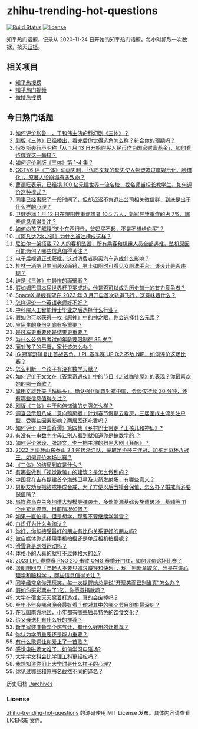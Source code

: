 # zhihu-trending-hot-questions

[![Build Status](https://github.com/justjavac/zhihu-trending-hot-questions/workflows/ci/badge.svg?branch=master)](https://github.com/justjavac/zhihu-trending-hot-questions/actions)
[![license](https://img.shields.io/github/license/justjavac/zhihu-trending-hot-questions)](https://github.com/justjavac/zhihu-trending-hot-questions/blob/master/LICENSE)

知乎热门话题，记录从 2020-11-24
日开始的知乎热门话题。每小时抓取一次数据，按天[归档](./archives)。

## 相关项目

- [知乎热搜榜](https://github.com/justjavac/zhihu-trending-top-search)
- [知乎热门视频](https://github.com/justjavac/zhihu-trending-hot-video)
- [微博热搜榜](https://github.com/justjavac/weibo-trending-hot-search)

## 今日热门话题

<!-- BEGIN -->
<!-- 最后更新时间 Mon Jan 16 2023 04:15:53 GMT+0800 (China Standard Time) -->

1. [如何评价张鲁一、于和伟主演的科幻剧《三体》？](https://www.zhihu.com/question/578863156)
1. [剧版《三体》已经播出，看完后你觉得选角怎么样？符合你的预期吗？](https://www.zhihu.com/question/578882863)
1. [俄罗斯央行声明称「从 1 月 13 日开始购买人民币作为国家财富基金」，如何看待俄方这一举措？](https://www.zhihu.com/question/578219259)
1. [如何评价剧版《三体》第 1-4 集？](https://www.zhihu.com/question/578841291)
1. [CCTV6 评《三体》动画失利，「优质文戏的缺失使人物塑造过度娱乐化、脸谱化」，原著人设崩塌有多致命？](https://www.zhihu.com/question/578668462)
1. [曹德旺表示，已经捐 100 亿元建世界一流名校，找名师当校长教学生，如何评价这种模式？](https://www.zhihu.com/question/578862450)
1. [同事已经离职了一段时间了，但却迟迟不肯退出公司相关微信群，到底是出于什么样的心理？](https://www.zhihu.com/question/577548907)
1. [卫健委称 1 月 12 日在院阳性重症患者 10.5 万人，新冠导致重症的占 7%，哪些信息值得关注？](https://www.zhihu.com/question/578690198)
1. [如何向孩子解释“这个东西很贵，爸妈买不起，不是不想给你买”？](https://www.zhihu.com/question/572062178)
1. [《阿凡达2水之道》为什么被吐槽成这样？](https://www.zhihu.com/question/576552046)
1. [尼泊尔一架搭载 72 人的客机坠毁，所有乘客和机组人员全部遇难，坠机原因可能为何？哪些信息值得关注？](https://www.zhihu.com/question/578848657)
1. [电子后视镜正式获批，这对消费者购买汽车造成什么影响？](https://www.zhihu.com/question/577853256)
1. [桂林一酒吧卫生间装双面镜，男士如厕时可看见女厕洗手台，该设计是否违规？](https://www.zhihu.com/question/578825645)
1. [谁是《三体》中最惨的面壁者？](https://www.zhihu.com/question/528912447)
1. [假如姆巴佩本届世界杯卫冕成功，他是否可以成为历史前十的有力竞争者？](https://www.zhihu.com/question/578468635)
1. [SpaceX 星舰有望在 2023 年 3 月开启首次轨道飞行，这意味着什么？](https://www.zhihu.com/question/578385869)
1. [怎样评价一个英语老师好不好？](https://www.zhihu.com/question/565845098)
1. [中科院人工智能博士毕业之后选择什么行业？](https://www.zhihu.com/question/577728281)
1. [假如你可以获得一枚《原神》中的神之眼，你会选择什么元素？](https://www.zhihu.com/question/442851975)
1. [应届生的身份到底有多重要？](https://www.zhihu.com/question/386115358)
1. [是过程更重要还是结果更重要？](https://www.zhihu.com/question/578876973)
1. [为什么公务员考试的年龄要限制在 35 岁？](https://www.zhihu.com/question/552627086)
1. [面对孩子的平庸，家长该怎么办？](https://www.zhihu.com/question/573236868)
1. [iG 冠军野辅复出首战告负，LPL 春季赛 UP 0:2 不敌 NIP，如何评价这场比赛？](https://www.zhihu.com/question/578870095)
1. [怎么判断一个孩子有没有数学天赋？](https://www.zhihu.com/question/543229591)
1. [如何评价于文文在《答案奇遇夜》中的节目《走过咖啡屋》的表现？你最喜欢她的哪一首歌？](https://www.zhihu.com/question/578718463)
1. [岸田文雄赴美「拜码头」，确认强化同盟对抗中国，会谈仅持续 30 分钟，还有哪些信息值得关注？](https://www.zhihu.com/question/578671018)
1. [剧版《三体》中于和伟饰演的史强怎么样？](https://www.zhihu.com/question/578880522)
1. [调查显示超八成「意向购房者」计划春节假期去看房，三居室成主流关注户型，受哪些因素影响？两居室还吃香吗？](https://www.zhihu.com/question/578827695)
1. [如何评价《中国奇谭》第四集《乡村巴士带走了王孩儿和神仙》?](https://www.zhihu.com/question/576785135)
1. [有没有一串数字字母让别人看到就知道你是搞数学的 ？](https://www.zhihu.com/question/578268915)
1. [如何评价张译、张颂文、李一桐主演的扫黑大剧《狂飙》？](https://www.zhihu.com/question/578530818)
1. [2022 足协杯山东泰山 2:1 逆转浙江队，豪取足协杯三连冠，加冕足协杯八冠王，如何评价本场比赛？](https://www.zhihu.com/question/578836490)
1. [《三体》的结局到底是什么？](https://www.zhihu.com/question/24586393)
1. [有哪些做到「视觉欺骗」的建筑？是怎么做到的？](https://www.zhihu.com/question/62389785)
1. [中国将在吉布提建首个海外卫星及火箭发射场，有哪些意义？](https://www.zhihu.com/question/578830245)
1. [男朋友劝我把钻戒换成金戒，为了方便以后当掉会保值，怎么办？婚戒有必要保值吗？](https://www.zhihu.com/question/514147672)
1. [乌媒称乌克兰多地遭大规模导弹袭击，多处能源基础设施遭破坏，基辅等 11 个州紧急停电，目前情况如何？](https://www.zhihu.com/question/578717298)
1. [如果一直怕摔，但是想学，那要不要继续学滑雪？](https://www.zhihu.com/question/576679999)
1. [白炽灯为什么会淘汰？](https://www.zhihu.com/question/578736472)
1. [你好，你能接受最好的朋友有比你关系更好的朋友吗?](https://www.zhihu.com/question/577365870)
1. [做自媒体你选择用手机拍摄还是单反相机拍摄呢？](https://www.zhihu.com/question/577726733)
1. [滑雪算是剧烈运动吗？](https://www.zhihu.com/question/575504031)
1. [体格小的人真的就打不过体格大的么?](https://www.zhihu.com/question/577558722)
1. [2023 LPL 春季赛 RNG 2:0 击败 OMG 赛季开门红，如何评价这场比赛？](https://www.zhihu.com/question/578869211)
1. [张朝阳回应「年轻人不要只追求赚钱和快乐」，称「别断章取义，我是在讲心理学和脑科学」，哪些信息值得关注？](https://www.zhihu.com/question/578831838)
1. [同学经常拿你开玩笑，每一次提醒她总是说“开玩笑而已别当真”怎么办？](https://www.zhihu.com/question/578542644)
1. [假如你买彩票中了1亿，你愿意捐款吗？](https://www.zhihu.com/question/575262860)
1. [大学在宿舍天天窝着打游戏，真的会废掉吗？](https://www.zhihu.com/question/578271413)
1. [今年小年夜哪台晚会最好看？你对其中的哪个节目印象最深刻？](https://www.zhihu.com/question/578861030)
1. [在我国南方地区，小年都有哪些独具特色的饮食文化？](https://www.zhihu.com/question/578290480)
1. [给父母送礼有什么好的推荐？](https://www.zhihu.com/question/27251347)
1. [新年家装准备弄个燃气灶，有什么好用的灶推荐？](https://www.zhihu.com/question/576457683)
1. [你认为学历重要还是能力重要？](https://www.zhihu.com/question/578500394)
1. [有什么歌词让你爱上了一首歌？](https://www.zhihu.com/question/578253753)
1. [感觉电磁场太难了，如何学习电磁场?](https://www.zhihu.com/question/488602949)
1. [大学学文科会比学理工科更轻松吗？](https://www.zhihu.com/question/449266891)
1. [我想知道你们上大学时是什么样子的心理?](https://www.zhihu.com/question/578708557)
1. [你见过哪些和原书名截然不同的译名？](https://www.zhihu.com/question/464757031)

<!-- END -->

历史归档 [./archives](./archives)

### License

[zhihu-trending-hot-questions](https://github.com/justjavac/zhihu-trending-hot-questions)
的源码使用 MIT License 发布。具体内容请查看 [LICENSE](./LICENSE) 文件。
